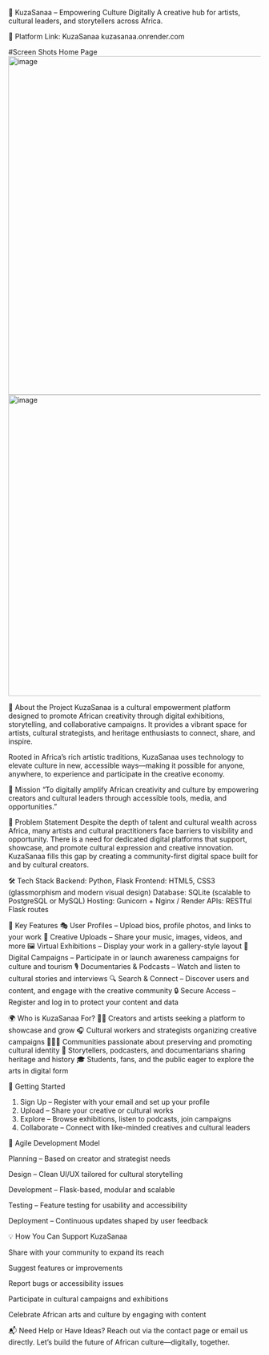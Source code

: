 🎨 KuzaSanaa – Empowering Culture Digitally
A creative hub for artists, cultural leaders, and storytellers across Africa.

🔗 Platform Link: KuzaSanaa kuzasanaa.onrender.com

#Screen Shots Home Page
<img width="1362" height="675" alt="image" src="https://github.com/user-attachments/assets/99231aac-8d67-4f1b-a71e-86dedbc88f4b" />
<img width="1352" height="601" alt="image" src="https://github.com/user-attachments/assets/b0fe630f-ed77-494c-9c9f-6f269038fbc7" />




📌 About the Project
KuzaSanaa is a cultural empowerment platform designed to promote African creativity through digital exhibitions, storytelling, and collaborative campaigns. It provides a vibrant space for artists, cultural strategists, and heritage enthusiasts to connect, share, and inspire.

Rooted in Africa’s rich artistic traditions, KuzaSanaa uses technology to elevate culture in new, accessible ways—making it possible for anyone, anywhere, to experience and participate in the creative economy.

🎯 Mission
“To digitally amplify African creativity and culture by empowering creators and cultural leaders through accessible tools, media, and opportunities.”

🚨 Problem Statement
Despite the depth of talent and cultural wealth across Africa, many artists and cultural practitioners face barriers to visibility and opportunity. There is a need for dedicated digital platforms that support, showcase, and promote cultural expression and creative innovation.
KuzaSanaa fills this gap by creating a community-first digital space built for and by cultural creators.

🛠️ Tech Stack
Backend: Python, Flask
Frontend: HTML5, CSS3 (glassmorphism and modern visual design)
Database: SQLite (scalable to PostgreSQL or MySQL)
Hosting: Gunicorn + Nginx / Render
APIs: RESTful Flask routes

🔑 Key Features
🎭 User Profiles – Upload bios, profile photos, and links to your work
🎨 Creative Uploads – Share your music, images, videos, and more
🖼️ Virtual Exhibitions – Display your work in a gallery-style layout
📢 Digital Campaigns – Participate in or launch awareness campaigns for culture and tourism
🎙️ Documentaries & Podcasts – Watch and listen to cultural stories and interviews
🔍 Search & Connect – Discover users and content, and engage with the creative community
🔒 Secure Access – Register and log in to protect your content and data

🌍 Who is KuzaSanaa For?
👩‍🎨 Creators and artists seeking a platform to showcase and grow
🎧 Cultural workers and strategists organizing creative campaigns
🧑‍🤝‍🧑 Communities passionate about preserving and promoting cultural identity
🎥 Storytellers, podcasters, and documentarians sharing heritage and history
🎓 Students, fans, and the public eager to explore the arts in digital form

🚀 Getting Started
1. Sign Up – Register with your email and set up your profile
2. Upload – Share your creative or cultural works
3. Explore – Browse exhibitions, listen to podcasts, join campaigns
4. Collaborate – Connect with like-minded creatives and cultural leaders

🧪 Agile Development Model

Planning – Based on creator and strategist needs

Design – Clean UI/UX tailored for cultural storytelling

Development – Flask-based, modular and scalable

Testing – Feature testing for usability and accessibility

Deployment – Continuous updates shaped by user feedback

💡 How You Can Support KuzaSanaa

Share with your community to expand its reach

Suggest features or improvements

Report bugs or accessibility issues

Participate in cultural campaigns and exhibitions

Celebrate African arts and culture by engaging with content

📬 Need Help or Have Ideas?
Reach out via the contact page or email us directly.
Let’s build the future of African culture—digitally, together.
